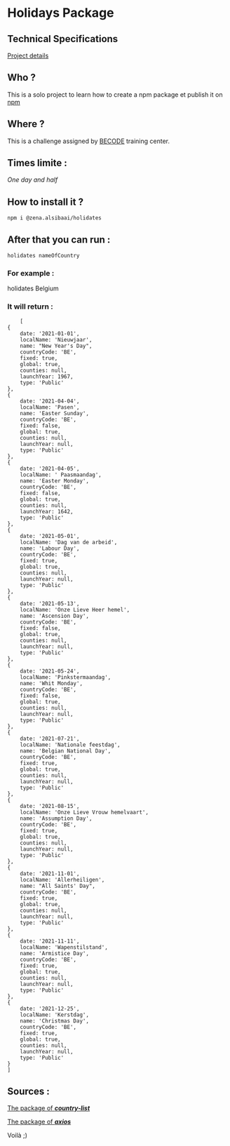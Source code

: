 # Holidays Package

## Technical Specifications

[Project details](https://github.com/becodeorg/LIE-Jepsen-4.27/tree/master/03-the-mountain/01-nodejs-drill/01-cli-nager)

## Who ?

This is a solo project to learn how to create a npm package et publish it on [npm](https://www.npmjs.com)

## Where ?

This is a challenge assigned by [BECODE](https://becode.org/) training center.

## Times limite :

_One day and half_

## How to install it ?

    npm i @zena.alsibaai/holidates

## After that you can run :

    holidates nameOfCountry

### For example :

holidates Belgium

### It will return :

        [
    {
        date: '2021-01-01',
        localName: 'Nieuwjaar',
        name: "New Year's Day",
        countryCode: 'BE',
        fixed: true,
        global: true,
        counties: null,
        launchYear: 1967,
        type: 'Public'
    },
    {
        date: '2021-04-04',
        localName: 'Pasen',
        name: 'Easter Sunday',
        countryCode: 'BE',
        fixed: false,
        global: true,
        counties: null,
        launchYear: null,
        type: 'Public'
    },
    {
        date: '2021-04-05',
        localName: ' Paasmaandag',
        name: 'Easter Monday',
        countryCode: 'BE',
        fixed: false,
        global: true,
        counties: null,
        launchYear: 1642,
        type: 'Public'
    },
    {
        date: '2021-05-01',
        localName: 'Dag van de arbeid',
        name: 'Labour Day',
        countryCode: 'BE',
        fixed: true,
        global: true,
        counties: null,
        launchYear: null,
        type: 'Public'
    },
    {
        date: '2021-05-13',
        localName: 'Onze Lieve Heer hemel',
        name: 'Ascension Day',
        countryCode: 'BE',
        fixed: false,
        global: true,
        counties: null,
        launchYear: null,
        type: 'Public'
    },
    {
        date: '2021-05-24',
        localName: 'Pinkstermaandag',
        name: 'Whit Monday',
        countryCode: 'BE',
        fixed: false,
        global: true,
        counties: null,
        launchYear: null,
        type: 'Public'
    },
    {
        date: '2021-07-21',
        localName: 'Nationale feestdag',
        name: 'Belgian National Day',
        countryCode: 'BE',
        fixed: true,
        global: true,
        counties: null,
        launchYear: null,
        type: 'Public'
    },
    {
        date: '2021-08-15',
        localName: 'Onze Lieve Vrouw hemelvaart',
        name: 'Assumption Day',
        countryCode: 'BE',
        fixed: true,
        global: true,
        counties: null,
        launchYear: null,
        type: 'Public'
    },
    {
        date: '2021-11-01',
        localName: 'Allerheiligen',
        name: "All Saints' Day",
        countryCode: 'BE',
        fixed: true,
        global: true,
        counties: null,
        launchYear: null,
        type: 'Public'
    },
    {
        date: '2021-11-11',
        localName: 'Wapenstilstand',
        name: 'Armistice Day',
        countryCode: 'BE',
        fixed: true,
        global: true,
        counties: null,
        launchYear: null,
        type: 'Public'
    },
    {
        date: '2021-12-25',
        localName: 'Kerstdag',
        name: 'Christmas Day',
        countryCode: 'BE',
        fixed: true,
        global: true,
        counties: null,
        launchYear: null,
        type: 'Public'
    }
    ]

## Sources :

[The package of _**country-list**_](https://www.npmjs.com/package/country-list)

[The package of _**axios**_](https://www.npmjs.com/package/axios)

Voilà ;)
